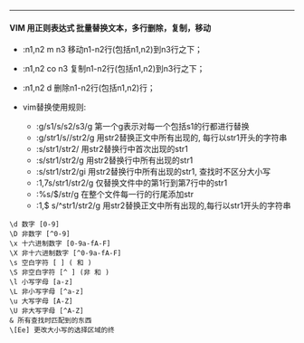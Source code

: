 
----
#### VIM 用正则表达式 批量替换文本，多行删除，复制，移动
- :n1,n2 m n3     移动n1-n2行(包括n1,n2)到n3行之下；
- :n1,n2 co n3    复制n1-n2行(包括n1,n2)到n3行之下；
- :n1,n2 d        删除n1-n2行(包括n1,n2)行；

- vim替换使用规则:
  - :g/s1/s/s2/s3/g  第一个g表示对每一个包括s1的行都进行替换
  - :g/str1/s//str2/g  用str2替换正文中所有出现的, 每行以str1开头的字符串
  - :s/str1/str2/  用str2替换行中首次出现的str1
  - :s/str1/str2/g  用str2替换行中所有出现的str1
  - :s/str1/str2/gi  用str2替换行中所有出现的str1, 查找时不区分大小写
  - :1,7s/str1/str2/g  仅替换文件中的第1行到第7行中的str1
  - :%s/$/str/g  在整个文件每一行的行尾添加str
  - :1,$ s/^str1/str2/g  用str2替换正文中所有出现的,每行以str1开头的字符串

```
\d 数字 [0-9]
\D 非数字 [^0-9]
\x 十六进制数字 [0-9a-fA-F]
\X 非十六进制数字 [^0-9a-fA-F]
\s 空白字符 [ ] ( 和 )
\S 非空白字符 [^ ] (非 和 )
\l 小写字母 [a-z]
\L 非小写字母 [^a-z]
\u 大写字母 [A-Z]
\U 非大写字母 [^A-Z]
& 所有查找时匹配到的东西
\[Ee] 更改大小写的选择区域的终
```

